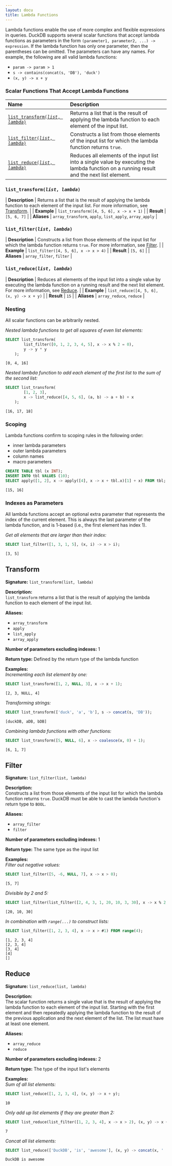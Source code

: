 ```yaml
---
layout: docu
title: Lambda Functions
---
```


Lambda functions enable the use of more complex and flexible expressions in queries.
DuckDB supports several scalar functions that accept lambda functions as parameters
in the form `(parameter1, parameter2, ...) -> expression`.
If the lambda function has only one parameter, then the parentheses can be omitted.
The parameters can have any names.
For example, the following are all valid lambda functions:

- `param -> param > 1`
- `s -> contains(concat(s, 'DB'), 'duck')`
- `(x, y) -> x + y`

### Scalar Functions That Accept Lambda Functions


| Name | Description |
|:--|:-------|
| [`list_transform(`*`list`*`, `*`lambda`*`)`](#list_transformlist-lambda) | Returns a list that is the result of applying the lambda function to each element of the input list. |
| [`list_filter(`*`list`*`, `*`lambda`*`)`](#list_filterlist-lambda) | Constructs a list from those elements of the input list for which the lambda function returns `true`. |
| [`list_reduce(`*`list`*`, `*`lambda`*`)`](#list_reducelist-lambda) | Reduces all elements of the input list into a single value by executing the lambda function on a running result and the next list element. |

### `list_transform(`*`list`*`, `*`lambda`*`)`

<div class="nostroke_table"></div>

| **Description** | Returns a list that is the result of applying the lambda function to each element of the input list. For more information, see [Transform](#transform). |
| **Example** | `list_transform([4, 5, 6], x -> x + 1)` |
| **Result** | `[5, 6, 7]` |
| **Aliases** | `array_transform`, `apply`, `list_apply`, `array_apply` |

### `list_filter(`*`list`*`, `*`lambda`*`)`   

<div class="nostroke_table"></div>

| **Description** | Constructs a list from those elements of the input list for which the lambda function returns `true`. For more information, see [Filter](#filter). |
| **Example** | `list_filter([4, 5, 6], x -> x > 4)` |
| **Result** | `[5, 6]` |
| **Aliases** | `array_filter`, `filter` |

### `list_reduce(`*`list`*`, `*`lambda`*`)`   

<div class="nostroke_table"></div>

| **Description** | Reduces all elements of the input list into a single value by executing the lambda function on a running result and the next list element. For more information, see [Reduce](#reduce). |
| **Example** | `list_reduce([4, 5, 6], (x, y) -> x + y)` |
| **Result** | `15` |
| **Aliases** | `array_reduce`, `reduce` |

### Nesting

All scalar functions can be arbitrarily nested.

_Nested lambda functions to get all squares of even list elements:_
```sql
SELECT list_transform(
        list_filter([0, 1, 2, 3, 4, 5], x -> x % 2 = 0),
        y -> y * y
    );
```
```text
[0, 4, 16]
```
_Nested lambda function to add each element of the first list to the sum of the second list:_
```sql
SELECT list_transform(
        [1, 2, 3],
        x -> list_reduce([4, 5, 6], (a, b) -> a + b) + x
    );
```
```text
[16, 17, 18]
```

### Scoping

Lambda functions confirm to scoping rules in the following order:
- inner lambda parameters
- outer lambda parameters
- column names
- macro parameters

```sql
CREATE TABLE tbl (x INT);
INSERT INTO tbl VALUES (10);
SELECT apply([1, 2], x -> apply([4], x -> x + tbl.x)[1] + x) FROM tbl;
```
```text
[15, 16]
```

### Indexes as Parameters

All lambda functions accept an optional extra parameter that represents the index of the current element.
This is always the last parameter of the lambda function, and is 1-based (i.e., the first element has index 1).

_Get all elements that are larger than their index:_
```sql
SELECT list_filter([1, 3, 1, 5], (x, i) -> x > i);
```
```text
[3, 5]
```

## Transform

**Signature:** `list_transform(list, lambda)`

**Description:**  
`list_transform` returns a list that is the result of applying the lambda function to each element of the input list.

**Aliases:**  
- `array_transform`
- `apply`
- `list_apply`
- `array_apply`

**Number of parameters excluding indexes:** 1

**Return type:** Defined by the return type of the lambda function

**Examples:**  
_Incrementing each list element by one:_
```sql
SELECT list_transform([1, 2, NULL, 3], x -> x + 1);
```
```text
[2, 3, NULL, 4]
```
_Transforming strings:_
```sql
SELECT list_transform(['duck', 'a', 'b'], s -> concat(s, 'DB'));
```
```text
[duckDB, aDB, bDB]
```
_Combining lambda functions with other functions:_
```sql
SELECT list_transform([5, NULL, 6], x -> coalesce(x, 0) + 1);
```
```text
[6, 1, 7]
```

## Filter

**Signature:** `list_filter(list, lambda)`

**Description:**  
Constructs a list from those elements of the input list for which the lambda function returns `true`.
DuckDB must be able to cast the lambda function's return type to `BOOL`.

**Aliases:**  
- `array_filter`
- `filter`

**Number of parameters excluding indexes:** 1

**Return type:** The same type as the input list

**Examples:**  
_Filter out negative values:_
```sql
SELECT list_filter([5, -6, NULL, 7], x -> x > 0);
```
```text
[5, 7]
```
_Divisible by 2 and 5:_
```sql
SELECT list_filter(list_filter([2, 4, 3, 1, 20, 10, 3, 30], x -> x % 2 == 0), y -> y % 5 == 0);
```
```text
[20, 10, 30]
```
_In combination with `range(...)` to construct lists:_
```sql
SELECT list_filter([1, 2, 3, 4], x -> x > #1) FROM range(4);
```
```text
[1, 2, 3, 4]
[2, 3, 4]
[3, 4]
[4]
[]
```

## Reduce

**Signature:** `list_reduce(list, lambda)`

**Description:**  
The scalar function returns a single value
that is the result of applying the lambda function to each element of the input list.
Starting with the first element
and then repeatedly applying the lambda function to the result of the previous application and the next element of the list.
The list must have at least one element.

**Aliases:**  
- `array_reduce`
- `reduce`

**Number of parameters excluding indexes:** 2

**Return type:** The type of the input list's elements

**Examples:**  
_Sum of all list elements:_
```sql
SELECT list_reduce([1, 2, 3, 4], (x, y) -> x + y);
```
```text
10
```
_Only add up list elements if they are greater than 2:_
```sql
SELECT list_reduce(list_filter([1, 2, 3, 4], x -> x > 2), (x, y) -> x + y);
```
```text
7
```
_Concat all list elements:_
```sql
SELECT list_reduce(['DuckDB', 'is', 'awesome'], (x, y) -> concat(x, ' ', y));
```
```text
DuckDB is awesome
```
